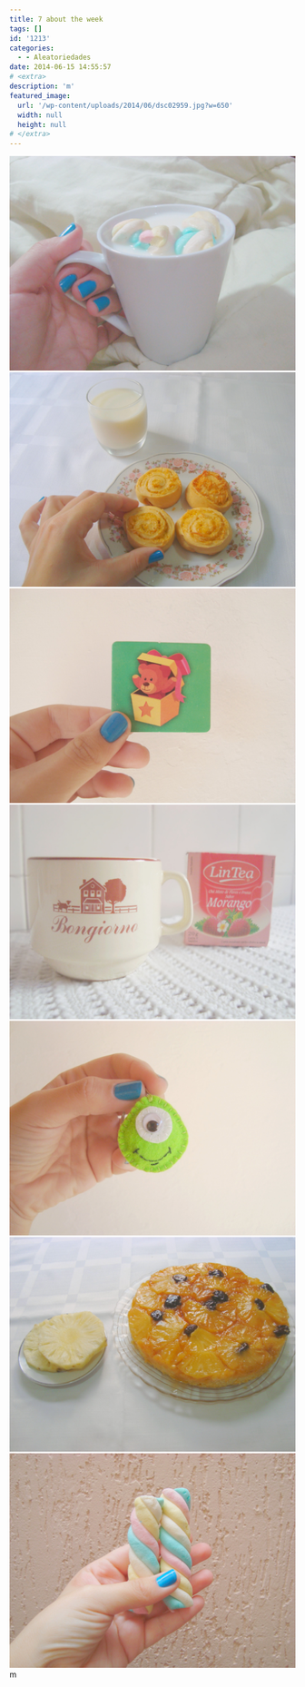 ```yaml
---
title: 7 about the week
tags: []
id: '1213'
categories:
  - - Aleatoriedades
date: 2014-06-15 14:55:57
# <extra>
description: 'm'
featured_image: 
  url: '/wp-content/uploads/2014/06/dsc02959.jpg?w=650'
  width: null
  height: null
# </extra>
---
```


[![Image](/wp-content/uploads/2014/06/dsc02959.jpg?w=650)](/wp-content/uploads/2014/06/dsc02959.jpg) [![Image](/wp-content/uploads/2014/06/dsc02948.jpg?w=650)](/wp-content/uploads/2014/06/dsc02948.jpg) [![Image](/wp-content/uploads/2014/06/dsc02953.jpg?w=650)](/wp-content/uploads/2014/06/dsc02953.jpg) [![Image](/wp-content/uploads/2014/06/dsc02967.jpg?w=650)](/wp-content/uploads/2014/06/dsc02967.jpg) [![Image](/wp-content/uploads/2014/06/dsc02964.jpg?w=650)](/wp-content/uploads/2014/06/dsc02964.jpg) [![Image](/wp-content/uploads/2014/06/dsc02951.jpg?w=650)](/wp-content/uploads/2014/06/dsc02951.jpg) [![Image](/wp-content/uploads/2014/06/dsc02962.jpg?w=650)](/wp-content/uploads/2014/06/dsc02962.jpg)m
